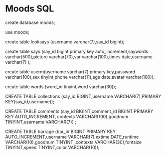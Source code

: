 # Moods SQL

create database moods;

use moods;



create table looksays (username varchar(7),say_id bigint);

create table says (say_id bigint primary key auto_increment,saywords varchar(500),picture varchar(70),var varchar(100),times date,username varchar(7) );

create table userm(username varchar(7) primary key,password varchar(100),sex tinyint,phone varchar(11),age date,avatar varchar(100));

create table words (word_id tinyint,word varchar(30));



CREATE TABLE collections (say_id BIGINT,username VARCHAR(7),PRIMARY KEY(say_id,username));

CREATE TABLE comments (say_id BIGINT,comment_id BIGINT PRIMARY KEY AUTO_INCREMENT, contexts VARCHAR(100),goodnum TINYINT,username VARCHAR(7)) ;

CREATE TABLE  barrage (bar_id BIGINT  PRIMARY KEY AUTO_INCREMENT,username VARCHAR(7),extime DATE,runtime VARCHAR(10),goodnum TINYINT ,contexts VARCHAR(30),fontsize TINYINT,speed TINYINT,color VARCHAR(10));
